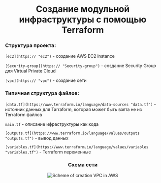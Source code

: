# <div align="center">Создание модульной инфраструктуры с помощью Terraform</div>

### Структура проекта:

`[ec2](https:// "ec2")` - создание AWS EC2 instance

`[Security-group](https:// "Security-group")` - создание Security Group для Virtual Private Cloud

`[vpc](https:// "vpc")` - создание сети

### Типичная структура файлов:

`[data.tf](https://www.terraform.io/language/data-sources "data.tf")` - источник данных для Tarraform, которая может быть взята не из Terraform файлов

`main.tf` - описание ифраструктуры как кода

`[outputs.tf](https://www.terraform.io/language/values/outputs "outputs.tf")` - вывод данных

`[variables.tf](https://www.terraform.io/language/values/variables "variables.tf")` - Terraform переменные

### <div align="center">Схема сети</div>

<p align="center">
  <img src="https://" alt="Scheme of creation VPC in AWS"/>
</p>
